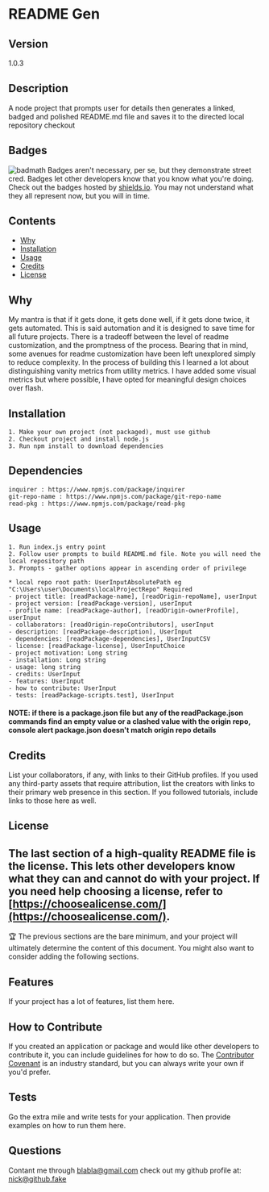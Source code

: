 # README Gen

## Version
1.0.3  

## Description
A node project that prompts user for details then generates a linked, badged and polished README.md file and saves it to the directed local repository checkout

## Badges
![badmath](https://img.shields.io/github/languages/top/nielsenjared/badmath)
Badges aren't necessary, per se, but they demonstrate street cred. Badges let other developers know that you know what you're doing. Check out the badges hosted by [shields.io](https://shields.io/). You may not understand what they all represent now, but you will in time.

## Contents
- [Why](#why)
- [Installation](#installation)
- [Usage](#usage)
- [Credits](#credits)
- [License](#license)

## Why
My mantra is that if it gets done, it gets done well, if it gets done twice, it gets automated. This is said automation and it is designed to save time for all future projects. There is a  tradeoff between the level of readme customization, and the promptness of the process. Bearing that in mind, some avenues for readme customization have been left unexplored simply to reduce complexity. In the process of building this I learned a lot about distinguishing vanity metrics from utility metrics. I have added some visual metrics but where possible, I have opted for meaningful design choices over flash.

## Installation
```
1. Make your own project (not packaged), must use github
2. Checkout project and install node.js
3. Run npm install to download dependencies
```

## Dependencies
```
inquirer : https://www.npmjs.com/package/inquirer 
git-repo-name : https://www.npmjs.com/package/git-repo-name
read-pkg : https://www.npmjs.com/package/read-pkg 
```
## Usage
```
1. Run index.js entry point
2. Follow user prompts to build README.md file. Note you will need the local repository path  
3. Prompts - gather options appear in ascending order of privilege

* local repo root path: UserInputAbsolutePath eg "C:\Users\user\Documents\localProjectRepo" Required   
- project title: [readPackage-name], [readOrigin-repoName], userInput  
- project version: [readPackage-version], userInput  
- profile name: [readPackage-author], [readOrigin-ownerProfile], userInput  
- collaborators: [readOrigin-repoContributors], userInput  
- description: [readPackage-description], UserInput  
- dependencies: [readPackage-dependencies], UserInputCSV  
- license: [readPackage-license], UserInputChoice  
- project motivation: Long string  
- installation: Long string  
- usage: long string  
- credits: UserInput   
- features: UserInput  
- how to contribute: UserInput    
- tests: [readPackage-scripts.test], UserInput  
```
#### NOTE: if there is a package.json file but any of the readPackage.json commands find an empty value or a clashed value with the origin repo, console alert package.json doesn't match origin repo details

<!-- ![alt text](assets/images/usageScreencap.gif); -->

## Credits
List your collaborators, if any, with links to their GitHub profiles.
If you used any third-party assets that require attribution, list the creators with links to their primary web presence in this section.
If you followed tutorials, include links to those here as well.
## License
The last section of a high-quality README file is the license. This lets other developers know what they can and cannot do with your project. If you need help choosing a license, refer to [https://choosealicense.com/](https://choosealicense.com/).
---
🏆 The previous sections are the bare minimum, and your project will ultimately determine the content of this document. You might also want to consider adding the following sections.
## Features
If your project has a lot of features, list them here.
## How to Contribute
If you created an application or package and would like other developers to contribute it, you can include guidelines for how to do so. The [Contributor Covenant](https://www.contributor-covenant.org/) is an industry standard, but you can always write your own if you'd prefer.
## Tests
Go the extra mile and write tests for your application. Then provide examples on how to run them here.

## Questions
Contant me through blabla@gmail.com
check out my github profile at: nick@github.fake
